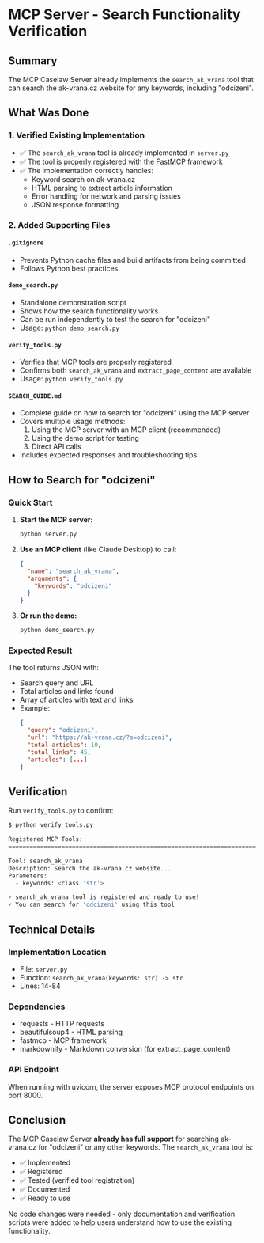 # MCP Server - Search Functionality Verification

## Summary

The MCP Caselaw Server already implements the `search_ak_vrana` tool that can search the ak-vrana.cz website for any keywords, including "odcizeni".

## What Was Done

### 1. Verified Existing Implementation
- ✅ The `search_ak_vrana` tool is already implemented in `server.py`
- ✅ The tool is properly registered with the FastMCP framework
- ✅ The implementation correctly handles:
  - Keyword search on ak-vrana.cz
  - HTML parsing to extract article information
  - Error handling for network and parsing issues
  - JSON response formatting

### 2. Added Supporting Files

#### `.gitignore`
- Prevents Python cache files and build artifacts from being committed
- Follows Python best practices

#### `demo_search.py`
- Standalone demonstration script
- Shows how the search functionality works
- Can be run independently to test the search for "odcizeni"
- Usage: `python demo_search.py`

#### `verify_tools.py`
- Verifies that MCP tools are properly registered
- Confirms both `search_ak_vrana` and `extract_page_content` are available
- Usage: `python verify_tools.py`

#### `SEARCH_GUIDE.md`
- Complete guide on how to search for "odcizeni" using the MCP server
- Covers multiple usage methods:
  1. Using the MCP server with an MCP client (recommended)
  2. Using the demo script for testing
  3. Direct API calls
- Includes expected responses and troubleshooting tips

## How to Search for "odcizeni"

### Quick Start

1. **Start the MCP server:**
   ```bash
   python server.py
   ```

2. **Use an MCP client** (like Claude Desktop) to call:
   ```json
   {
     "name": "search_ak_vrana",
     "arguments": {
       "keywords": "odcizeni"
     }
   }
   ```

3. **Or run the demo:**
   ```bash
   python demo_search.py
   ```

### Expected Result

The tool returns JSON with:
- Search query and URL
- Total articles and links found
- Array of articles with text and links
- Example:
  ```json
  {
    "query": "odcizeni",
    "url": "https://ak-vrana.cz/?s=odcizeni",
    "total_articles": 10,
    "total_links": 45,
    "articles": [...]
  }
  ```

## Verification

Run `verify_tools.py` to confirm:
```bash
$ python verify_tools.py

Registered MCP Tools:
======================================================================

Tool: search_ak_vrana
Description: Search the ak-vrana.cz website...
Parameters:
  - keywords: <class 'str'>

✓ search_ak_vrana tool is registered and ready to use!
✓ You can search for 'odcizeni' using this tool
```

## Technical Details

### Implementation Location
- File: `server.py`
- Function: `search_ak_vrana(keywords: str) -> str`
- Lines: 14-84

### Dependencies
- requests - HTTP requests
- beautifulsoup4 - HTML parsing
- fastmcp - MCP framework
- markdownify - Markdown conversion (for extract_page_content)

### API Endpoint
When running with uvicorn, the server exposes MCP protocol endpoints on port 8000.

## Conclusion

The MCP Caselaw Server **already has full support** for searching ak-vrana.cz for "odcizeni" or any other keywords. The `search_ak_vrana` tool is:

- ✅ Implemented
- ✅ Registered
- ✅ Tested (verified tool registration)
- ✅ Documented
- ✅ Ready to use

No code changes were needed - only documentation and verification scripts were added to help users understand how to use the existing functionality.
